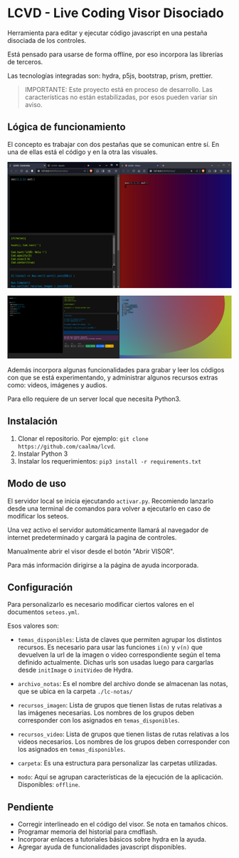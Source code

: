 # LCVD - Live Coding Visor Disociado


Herramienta para editar y ejecutar código javascript en una pestaña disociada de los controles.

Está pensado para usarse de forma offline, por eso incorpora las librerías de terceros.

Las tecnologías integradas son: hydra, p5js, bootstrap, prism, prettier.

> IMPORTANTE: Este proyecto está en proceso de desarrollo. Las características no están estabilizadas, por esos pueden variar sin aviso.


## Lógica de funcionamiento

El concepto es trabajar con dos pestañas que se comunican entre sí. En una de ellas está el código y en la otra las visuales.

![pestañas](./lcvd-paginas-m1.png)

![pestañas](./lcvd-paginas-m2.png)

Además incorpora algunas funcionalidades para grabar y leer los códigos con que se está experimentando, y administrar algunos recursos extras como: videos, imágenes y audios.

Para ello requiere de un server local que necesita Python3.


## Instalación

1. Clonar el repositorio. Por ejemplo: `git clone https://github.com/caalma/lcvd`.
2. Instalar Python 3
3. Instalar los requerimientos: `pip3 install -r requirements.txt
`


## Modo de uso

El servidor local se inicia ejecutando `activar.py`. Recomiendo lanzarlo desde una terminal de comandos para volver a ejecutarlo en caso de modificar los seteos.

Una vez activo el servidor automáticamente llamará al navegador de internet predeterminado y cargará la pagina de controles.

Manualmente abrir el visor desde el botón "Abrir VISOR".

Para más información dirigirse a la página de ayuda incorporada.


## Configuración

Para personalizarlo es necesario modificar ciertos valores en el documentos `seteos.yml`.

Esos valores son:
- `temas_disponibles`: Lista de claves que permiten agrupar los distintos recursos. Es necesario para usar las funciones `i(n)` y `v(n)` que devuelven la url de la imagen o video correspondiente según el tema definido actualmente. Dichas urls son usadas luego para cargarlas desde `initImage` o `initVideo` de Hydra.
- `archivo_notas`: Es el nombre del archivo donde se almacenan las notas, que se ubica en la carpeta `./lc-notas/`

- `recursos_imagen`: Lista de grupos que tienen listas de rutas relativas a las imágenes necesarias. Los nombres de los grupos deben corresponder con los asignados en `temas_disponibles`.

- `recursos_video`: Lista de grupos que tienen listas de rutas relativas a los videos necesarios. Los nombres de los grupos deben corresponder con los asignados en `temas_disponibles`.

- `carpeta`: Es una estructura para personalizar las carpetas utilizadas.

- `modo`: Aquí se agrupan características de la ejecución de la aplicación. Disponibles: `offline`.


## Pendiente

+ Corregir interlineado en el código del visor. Se nota en tamaños chicos.
+ Programar memoria del historial para cmdflash.
+ Incorporar enlaces a tutoriales básicos sobre hydra en la ayuda.
+ Agregar ayuda de funcionalidades javascript disponibles.
